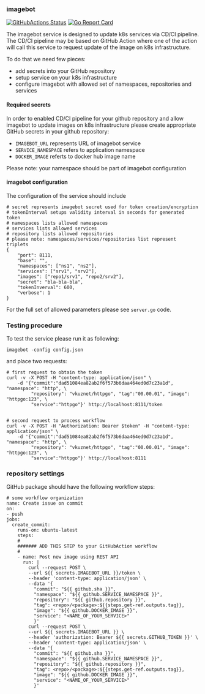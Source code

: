 ### imagebot

[![GitHubActions Status](https://github.com/vkuznet/imagebot/workflows/Build/badge.svg)](https://github.com/vkuznet/imagebot/actions)
[![Go Report Card](https://goreportcard.com/badge/github.com/vkuznet/imagebot)](https://goreportcard.com/report/github.com/vkuznet/imagebot)

The imagebot service is designed to update k8s services via CD/CI pipeline.
The CD/CI pipeline may be based on GitHub Action where one of the action will
call this service to request update of the image on k8s infrastructure.

To do that we need few pieces:
- add secrets into your GitHub repository
- setup service on your k8s infrastructure
- configure imagebot with allowed set of namespaces, repositories and services

#### Required secrets
In order to enabled CD/CI pipeline for your github repository and allow
imagebot to update images on k8s infrastructure
please create appropriate GitHub secrets in your github repository:
- `IMAGEBOT_URL` represents URL of imagebot service
- `SERVICE_NAMESPACE` refers to application namespace
- `DOCKER_IMAGE` referts to docker hub image name

Please note: your namespace should be part of imagebot configuration

#### imagebot configuration
The configuration of the service should include
```
# secret represents imagebot secret used for token creation/encryption
# tokenInterval setups validity interval in seconds for generated token
# namespaces lists allowed namespaces
# services lists allowed services
# repository lists allowed repositories
# please note: namespaces/services/repositories list represent triplets
{
    "port": 8111,
    "base": "",
    "namespaces": ["ns1", "ns2"],
    "services": ["srv1", "srv2"],
    "images": ["repo1/srv1", "repo2/srv2"],
    "secret": "bla-bla-bla",
    "tokenInverval": 600,
    "verbose": 1
}
```
For the full set of allowed parameters please see `server.go` code.

### Testing procedure
To test the service please run it as following:
```
imagebot -config config.json
```
and place two requests:
```
# first request to obtain the token
curl -v -X POST -H "content-type: application/json" \
    -d '{"commit":"dad51084ea82ab2f6f573b6daa464ed0d7c23a1d", "namespace": "http", \
         "repository": "vkuznet/httpgo", "tag":"00.00.01", "image": "httpgo:123", \
         "service":"httpgo"}' http://localhost:8111/token


# second request to process workflow
curl -v -X POST -H "Authorization: Bearer $token" -H "content-type: application/json" \
    -d '{"commit":"dad51084ea82ab2f6f573b6daa464ed0d7c23a1d", "namespace": "http", \
         "repository": "vkuznet/httpgo", "tag":"00.00.01", "image": "httpgo:123", \
         "service":"httpgo"}' http://localhost:8111
```

### repository settings
GitHub package should have the following workflow steps:
```
# some workflow organization
name: Create issue on commit
on:
- push
jobs:
  create_commit:
    runs-on: ubuntu-latest
    steps:
    #
    ####### ADD THIS STEP to your GitHubAction workflow
    #
    - name: Post new image using REST API
      run: |
        curl --request POST \
        --url ${{ secrets.IMAGEBOT_URL }}/token \
        --header 'content-type: application/json' \
        --data '{
          "commit": "${{ github.sha }}",
          "namespace": "${{ github.SERVICE_NAMESPACE }}",
          "repository": "${{ github.repository }}",
          "tag": <repo>/<package>:${{steps.get-ref.outputs.tag}},
          "image": "${{ github.DOCKER_IMAGE }}",
          "service": "<NAME_OF_YOUR_SERVICE>"
          }'
        curl --request POST \
        --url ${{ secrets.IMAGEBOT_URL }} \
        --header 'authorization: Bearer ${{ secrets.GITHUB_TOKEN }}' \
        --header 'content-type: application/json' \
        --data '{
          "commit": "${{ github.sha }}",
          "namespace": "${{ github.SERVICE_NAMESPACE }}",
          "repository": "${{ github.repository }}",
          "tag": <repo>/<package>:${{steps.get-ref.outputs.tag}},
          "image": "${{ github.DOCKER_IMAGE }}",
          "service": "<NAME_OF_YOUR_SERVICE>"
          }'
```
